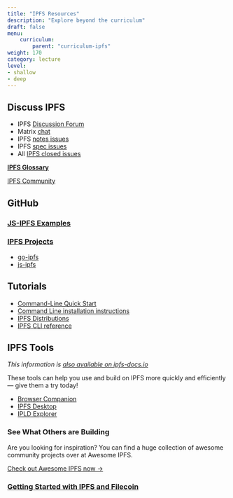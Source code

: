 ```yaml
---
title: "IPFS Resources"
description: "Explore beyond the curriculum"
draft: false
menu:
    curriculum:
        parent: "curriculum-ipfs"
weight: 170
category: lecture
level:
- shallow
- deep
---
```


## Discuss IPFS
* IPFS [Discussion Forum](https://discuss.ipfs.io/)
* Matrix [chat](https://matrix.to/#/#lobby:ipfs.io)
* IPFS [notes issues](https://github.com/ipfs/notes/issues)
* IPFS [spec issues](https://github.com/ipfs/specs/issues)
* All [IPFS closed issues](https://github.com/ipfs/ipfs/issues?q=is%3Aissue+is%3Aclosed)


**[IPFS Glossary](https://docs.ipfs.io/concepts/glossary/)**

[IPFS Community](https://docs.ipfs.io/community/#community)

## GitHub

### [JS-IPFS Examples](https://github.com/ipfs-examples)

### [IPFS Projects](https://github.com/ipfs)
* [go-ipfs](https://github.com/ipfs/go-ipfs)
* [js-ipfs](https://github.com/ipfs/js-ipfs)

## Tutorials

* [Command-Line Quick Start](https://docs.ipfs.io/how-to/command-line-quick-start/#prerequisites)
* [Command Line installation instructions](https://docs.ipfs.io/install/command-line/#system-requirements)
* [IPFS Distributions](https://dist.ipfs.io/#go-ipfs)
* [IPFS CLI reference](https://docs.ipfs.io/reference/cli/#ipfs)

## IPFS Tools
_This information is [also available on ipfs-docs.io](https://docs.ipfs.io/)_

These tools can help you use and build on IPFS more quickly and efficiently — give them a try today!

* [Browser Companion](https://github.com/ipfs-shipyard/ipfs-companion)
* [IPFS Desktop](https://github.com/ipfs-shipyard/ipfs-desktop)
* [IPLD Explorer](https://explore.ipld.io/)


### See What Others are Building

Are you looking for inspiration? You can find a huge collection of awesome community projects over at Awesome IPFS.

[Check out Awesome IPFS now →](https://awesome.ipfs.io/)

### [Getting Started with IPFS and Filecoin](https://protocollabs.notion.site/Getting-started-with-IPFS-Filecoin-173c73d4d8d64765a42058594bc46bb7)

<!--
##IPFS Glossary Does this exist?-->
